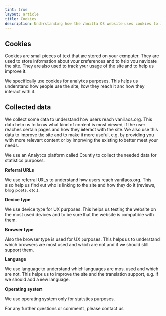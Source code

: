 ```yaml
---
tint: true
layout: article
title: Cookies
description: Understanding how the Vanilla OS website uses cookies to improve the user experience.
---
```


## Cookies

Cookies are small pieces of text that are stored on your computer. They are used to store information about your preferences and to help you navigate the site. They are also used to track your usage of the site and to help us improve it.

We specifically use cookies for analytics purposes. This helps us understand how people use the site, how they reach it and how they interact with it.

## Collected data

We collect some data to understand how users reach vanillaos.org. This data help us to know what kind of content is most viewed, if the user reaches certain pages and how they interact with the site. We also use this data to improve the site and to make it more useful, e.g. by providing you with more relevant content or by improving the existing to better meet your needs.

We use an Analytics platform called Countly to collect the needed data for statistics purposes.

**Referral URLs**

We use referral URLs to understand how users reach vanillaos.org. This also help us find out who is linking to the site and how they do it (reviews, blog posts, etc.).

**Device type**

We use device type for UX purposes. This helps us testing the website on the most used devices and to be sure that the website is compatible with them.

**Browser type**

Also the browser type is used for UX purposes. This helps us to understand which browsers are most used and which are not and if we should still support them.

**Language**

We use language to understand which languages are most used and which are not. This helps us to improve the site and the translation support, e.g. if we should add a new language.

**Operating system**

We use operating system only for statistics purposes.


For any further questions or comments, please contact us.